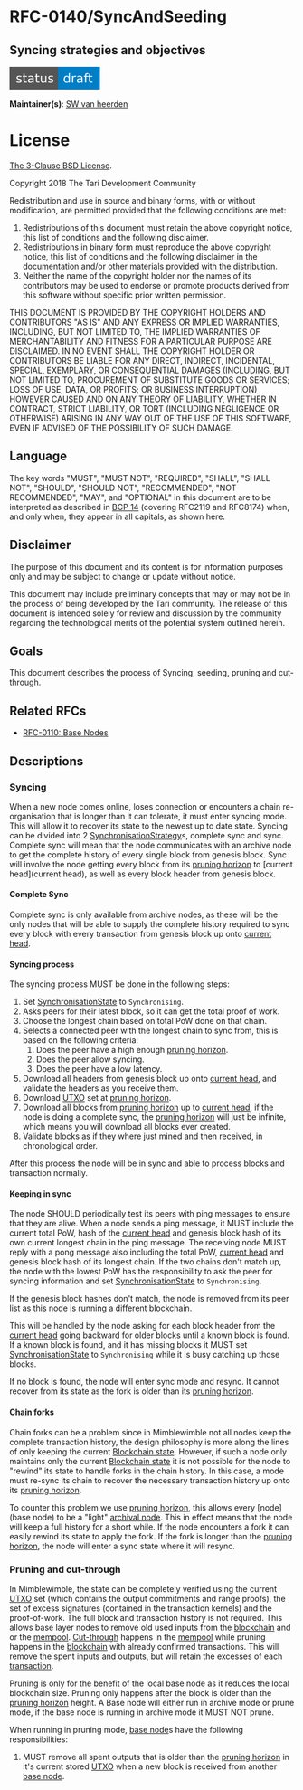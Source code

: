 # RFC-0140/SyncAndSeeding

## Syncing strategies and objectives

![status: draft](theme/images/status-draft.svg)

**Maintainer(s)**: [SW van heerden](https://github.com/SWvheerden)

# License

[ The 3-Clause BSD License](https://opensource.org/licenses/BSD-3-Clause).

Copyright 2018 The Tari Development Community

Redistribution and use in source and binary forms, with or without modification, are permitted provided that the
following conditions are met:

1. Redistributions of this document must retain the above copyright notice, this list of conditions and the following
   disclaimer.
2. Redistributions in binary form must reproduce the above copyright notice, this list of conditions and the following
   disclaimer in the documentation and/or other materials provided with the distribution.
3. Neither the name of the copyright holder nor the names of its contributors may be used to endorse or promote products
   derived from this software without specific prior written permission.

THIS DOCUMENT IS PROVIDED BY THE COPYRIGHT HOLDERS AND CONTRIBUTORS "AS IS" AND ANY EXPRESS OR IMPLIED WARRANTIES,
INCLUDING, BUT NOT LIMITED TO, THE IMPLIED WARRANTIES OF MERCHANTABILITY AND FITNESS FOR A PARTICULAR PURPOSE ARE
DISCLAIMED. IN NO EVENT SHALL THE COPYRIGHT HOLDER OR CONTRIBUTORS BE LIABLE FOR ANY DIRECT, INDIRECT, INCIDENTAL,
SPECIAL, EXEMPLARY, OR CONSEQUENTIAL DAMAGES (INCLUDING, BUT NOT LIMITED TO, PROCUREMENT OF SUBSTITUTE GOODS OR
SERVICES; LOSS OF USE, DATA, OR PROFITS; OR BUSINESS INTERRUPTION) HOWEVER CAUSED AND ON ANY THEORY OF LIABILITY,
WHETHER IN CONTRACT, STRICT LIABILITY, OR TORT (INCLUDING NEGLIGENCE OR OTHERWISE) ARISING IN ANY WAY OUT OF THE USE OF
THIS SOFTWARE, EVEN IF ADVISED OF THE POSSIBILITY OF SUCH DAMAGE.

## Language

The key words "MUST", "MUST NOT", "REQUIRED", "SHALL", "SHALL NOT", "SHOULD", "SHOULD NOT", "RECOMMENDED",
"NOT RECOMMENDED", "MAY", and "OPTIONAL" in this document are to be interpreted as described in
[BCP 14](https://tools.ietf.org/html/bcp14) (covering RFC2119 and RFC8174) when, and only when, they appear in all capitals, as
shown here.

## Disclaimer

The purpose of this document and its content is for information purposes only and may be subject to change or update
without notice.

This document may include preliminary concepts that may or may not be in the process of being developed by the Tari
community. The release of this document is intended solely for review and discussion by the community regarding the
technological merits of the potential system outlined herein.

## Goals

This document describes the process of Syncing, seeding, pruning and cut-through.

## Related RFCs

* [RFC-0110: Base Nodes](RFC-0110_BaseNodes.md)

## Descriptions

### Syncing

When a new node comes online, loses connection or encounters a chain re-organisation that is longer than it can tolerate, it must enter syncing mode. This will allow it to recover its state to the newest up to date state. Syncing can be divided into 2 [SynchronisationStrategy]s, complete sync and sync. Complete sync will mean that the node communicates with an archive node to get the complete history of every single block from genesis block. Sync will involve the node getting every block from its [pruning horizon](pruninghorizon) to [current head](current head), as well as every block header from genesis block.

#### Complete Sync

Complete sync is only available from archive nodes, as these will be the only nodes that will be able to supply the complete history required to sync every block with every transaction from genesis block up onto [current head](currenthead).



#### Syncing process

The syncing process MUST be done in the following steps:

1. Set [SynchronisationState] to `Synchronising`.
2. Asks peers for their latest block, so it can get the total proof of work.
3. Choose the longest chain based on total PoW done on that chain.
4. Selects a connected peer with the longest chain to sync from, this is based on the following criteria:
   1. Does the peer have a high enough [pruning horizon](pruninghorizon).
   2. Does the peer allow syncing.
   3. Does the peer have a low latency.
5. Download all headers from genesis block up onto [current head](currenthead), and validate the headers as you receive them.
6. Download [UTXO](utxo) set at [pruning horizon](pruninghorizon).
7. Download all blocks from  [pruning horizon](pruninghorizon) up to [current head](currenthead), if the node is doing a complete sync, the [pruning horizon](pruninghorizon) will just be infinite, which means you will download all blocks ever created.
8. Validate blocks as if they where just mined and then received, in chronological order.

After this process the node will be in sync and able to process blocks and transaction normally.

#### Keeping in sync

The node SHOULD periodically test its peers with ping messages to ensure that they are alive. When a node sends a ping message, it MUST include the current total PoW, hash of the [current head](currenthead) and genesis block hash of its own current longest chain in the ping message. The receiving node MUST reply with a pong message also including the total PoW, [current head](currenthead) and genesis block hash of its longest chain. If the two chains don't match up, the node with the lowest PoW has the responsibility to ask the peer for syncing information and set [SynchronisationState] to `Synchronising`.

If the genesis block hashes don't match, the node is removed from its peer list as this node is running a different blockchain.

This will be handled by the node asking for each block header from the [current head](currenthead) going backward for older blocks until a known block is found. If a known block is found, and it has missing blocks it MUST set [SynchronisationState] to `Synchronising` while it is busy catching up those blocks.

If no block is found, the node will enter sync mode and resync. It cannot recover from its state as the fork is older than its [pruning horizon](pruninghorizon).

#### Chain forks

Chain forks can be a problem since in Mimblewimble not all nodes keep the complete transaction history, the design philosophy is more along the lines of only keeping the current [Blockchain state](blockchainstate). However, if such a node only maintains only the current [Blockchain state](blockchainstate) it is not possible for the node to "rewind" its state to handle forks in the chain history. In this case, a mode must re-sync its chain to recover the necessary transaction history up onto its [pruning horizon](pruninghorizon).

To counter this problem we use  [pruning horizon](pruninghorizon), this allows every [node](base node) to be a "light" [archival node](archivenode). This in effect means that the node will keep a full history for a short while. If the node encounters a fork it can easily rewind its state to apply the fork. If the fork is longer than the [pruning horizon](pruninghorizon), the node will enter a sync state where it will resync.

### Pruning and cut-through

[Pruning and cut-through]: #Pruning-and-cut-through	"Remove already spent outputs from the [utxo]"

In Mimblewimble, the state can be completely verified using the current [UTXO](utxo) set (which contains the output commitments and range proofs), the set of excess signatures (contained in the transaction kernels) and the proof-of-work. The full block and transaction history is not required. This allows base layer nodes to remove old used inputs from the [blockchain] and or the [mempool]. [Cut-through](cut-through) happens in the [mempool] while pruning happens in the [blockchain] with already confirmed transactions. This will remove the spent inputs and outputs, but will retain the excesses of each [transaction].

Pruning is only for the benefit of the local base node as it reduces the local blockchain size. Pruning only happens after the block is older than the [pruning horizon](pruninghorizon) height. A Base node will either run in archive mode or prune mode, if the base node is running in archive mode it MUST NOT prune.

When running in pruning mode, [base node]s have the following responsibilities:

1. MUST remove all spent outputs that is older than the [pruning horizon](pruninghorizon) in it's current stored [UTXO](utxo) when a new block is received from another [base node].



[archivenode]: Glossary.md#archivenode
[blockchainstate]: Glossary.md#blockchainstate
[pruninghorizon]: Glossary.md#pruninghorizon
[tari token]: Glossary.md#tari-coin
[blockchain]: Glossary.md#blockchain
[currenthead]: Glossary.md#currenthead
[block]: Glossary.md#block
[transaction]: Glossary.md#transaction
[base node]: Glossary.md#base-node
[utxo]: Glossary.md#unspent-transaction-outputs
[mimblewimble]: Glossary.md#mimblewimble
[mempool]: Glossary.md#mempool
[ValidationState]: Glossary.md#validationstate
[BroadcastStrategy]: Glossary.md#broadcaststrategy
[range proof]: Glossary.md#range-proof
[SynchronisationStrategy]: Glossary.md#synchronisationstrategy
[SynchronisationState]: Glossary.md#synchronisationstate
[mining server]: Glossary.md#mining-server
[cut-through]: RFC-0110_BaseNodes.md#Pruning-and-cut-through
